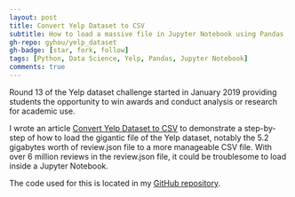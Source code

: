 ```yaml
---
layout: post
title: Convert Yelp Dataset to CSV
subtitle: How to load a massive file in Jupyter Notebook using Pandas
gh-repo: gyhou/yelp_dataset
gh-badge: [star, fork, follow]
tags: [Python, Data Science, Yelp, Pandas, Jupyter Notebook]
comments: true
---
```

Round 13 of the Yelp dataset challenge started in January 2019 providing students the opportunity to win awards and conduct analysis or research for academic use.

I wrote an article [Convert Yelp Dataset to CSV](https://towardsdatascience.com/converting-yelp-dataset-to-csv-using-pandas-2a4c8f03bd88) to demonstrate a step-by-step of how to load the gigantic file of the Yelp dataset, notably the 5.2 gigabytes worth of review.json file to a more manageable CSV file. With over 6 million reviews in the review.json file, it could be troublesome to load inside a Jupyter Notebook.

The code used for this is located in my [GitHub repository](https://github.com/gyhou/yelp_dataset).
